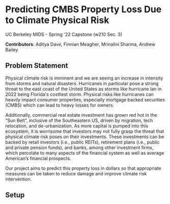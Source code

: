 # Predicting CMBS Property Loss Due to Climate Physical Risk
UC Berkeley MIDS - Spring '22 Capstone (w210 Sec. 3)

**Contributors**: Aditya Dave, Finnian Meagher, Mrinalini Sharma, Andrew Bailey

## Problem Statement

Physical climate risk is imminent and we are seeing an increase in intensity from storms and natural disasters. Hurricanes in particular pose a strong threat to the east coast of the United States as storms like hurricane Ian in 2022 being Florida's costliest storm. Physical risks like hurricanes can heavily impact consumer properties, especially mortgage backed securities (CMBS) which can lead to heavy losses for owners. 

Additionally, commercial real estate investment has grown red hot in the “Sun Belt”, inclusive of the Southeastern US, driven by migration, tech relocation, and de-urbanization. As more capital is pumped into this ecosystem, it is worrisome that investors may not fully grasp the threat that physical climate risk poses on their investments. These investments can be backed by retail investors (i.e., public REITs), retirement plans (i.e., public and private pension funds), and banks, among other investment firms, which percolate to many aspects of the financial system as well as average American’s financial prospects.

Our project aims to predict this property loss in dollars so that appropriate measures can be taken to reduce damage and improve climate risk intervention.

## Setup




